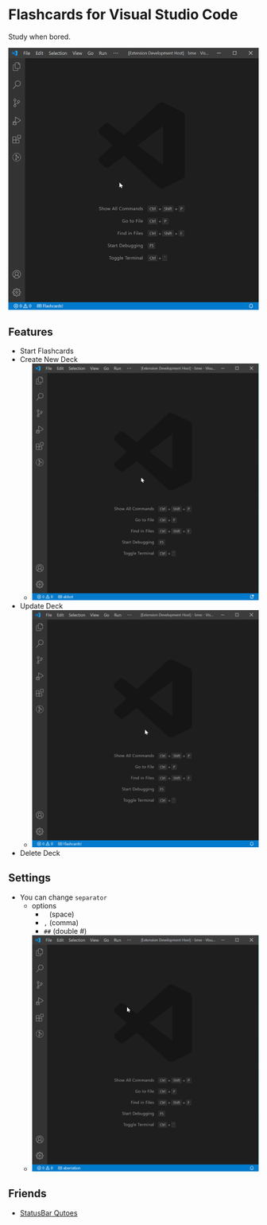 # Flashcards for Visual Studio Code

Study when bored.

![start_flashcards](https://raw.githubusercontent.com/kim-sardine/flashcards/master/assets/start_flashcards.gif)

## Features

- Start Flashcards
- Create New Deck
    - ![create_deck](https://raw.githubusercontent.com/kim-sardine/flashcards/master/assets/create_deck.gif)
- Update Deck
    - ![update_deck](https://raw.githubusercontent.com/kim-sardine/flashcards/master/assets/update_deck.gif)
- Delete Deck

## Settings

- You can change `separator`
    - options
        - ` ` (space)
        - `,` (comma)
        - `##` (double #)
    - ![change_separator](https://raw.githubusercontent.com/kim-sardine/flashcards/master/assets/change_separator.gif)

## Friends

- [StatusBar Qutoes](https://marketplace.visualstudio.com/items?itemName=kim-sardine.statusbar-quotes)
